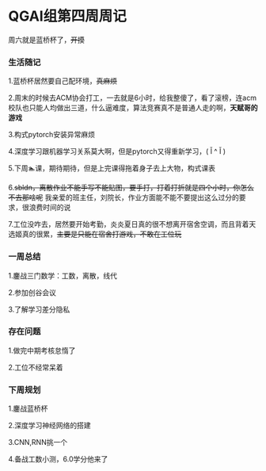 # QGAI组第四周周记

周六就是蓝桥杯了，~~开摸~~

### 生活随记

1.蓝桥杯居然要自己配环境，~~真麻烦~~

2.周末的时候去ACM协会打工，一去就是6小时，给我整傻了，看了滚榜，连acm校队也只能人均做出三道，什么逼难度，算法竞赛真不是普通人走的啊，**天赋哥的游戏**

3.构式pytorch安装异常麻烦

4.深度学习跟机器学习关系莫大啊，但是pytorch又得重新学习，( Ĭ ^ Ĭ )

5.下周🏊‍课，期待期待，但是上完课得拖着身子去上大物，构式课表

6.~~sbldn，离散作业不能手写不能贴图，要手打，打着打折就是四个小时，你怎么不去那啥呢~~
我亲爱的班主任，刘院长，作业方面能不能不要提出这么过分的要求，很浪费时间的说

7.工位没咋去，居然要开始考勤，炎炎夏日真的很不想离开宿舍空调，而且背着天选姬真的很累，~~主要是只能在宿舍打游戏，不敢在工位玩~~

### 一周总结

1.鏖战三门数学：工数，离散，线代

2.参加创谷会议

3.了解学习差分隐私

### 存在问题

1.做完中期考核怠惰了

2.工位不经常呆着

### 下周规划

1.鏖战蓝桥杯

2.深度学习神经网络的搭建

3.CNN,RNN挑一个

4.备战工数小测，6.0学分他来了





